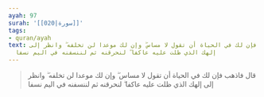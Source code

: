 ```yaml
---
ayah: 97
surah: '[[020|سورة]]'
tags:
- quran/ayah
text: قال فاذهب فإن لك في الحياة أن تقول لا مساس ۖ وإن لك موعدا لن تخلفه ۖ وانظر إلى
  إلهك الذي ظلت عليه عاكفا ۖ لنحرقنه ثم لننسفنه في اليم نسفا
---
```

> قال فاذهب فإن لك في الحياة أن تقول لا مساس ۖ وإن لك موعدا لن تخلفه ۖ وانظر إلى إلهك الذي ظلت عليه عاكفا ۖ لنحرقنه ثم لننسفنه في اليم نسفا
